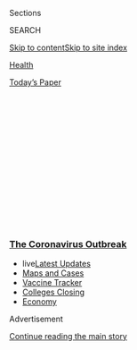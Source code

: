 <div id="app">

<div id="standalone-header">

<div class="interactive-masthead NYTAppHideMasthead css-qz70u6 e1suatyy0">

<div class="section css-ui9rw0 e1suatyy2">

<div class="css-eph4ug er09x8g0">

<div class="css-6n7j50">

</div>

<span class="css-1dv1kvn">Sections</span>

<div class="css-10488qs">

<span class="css-1dv1kvn">SEARCH</span>

</div>

[Skip to content](#site-content)[Skip to site
index](#site-index)

</div>

<div id="masthead-section-label" class="css-1wr3we4 eaxe0e00">

[Health](https://www.nytimes3xbfgragh.onion/section/health)

</div>

<div class="css-10698na e1huz5gh0">

</div>

</div>

<div id="masthead-bar-one" class="section hasLinks css-15hmgas e1csuq9d3">

<div class="css-uqyvli e1csuq9d0">

</div>

<div class="css-1uqjmks e1csuq9d1">

</div>

<div class="css-9e9ivx">

[](https://myaccount.nytimes3xbfgragh.onion/auth/login?response_type=cookie&client_id=vi)

</div>

<div class="css-1bvtpon e1csuq9d2">

[Today’s
Paper](https://www.nytimes3xbfgragh.onion/section/todayspaper)

</div>

</div>

</div>

<div class="css-1aor85t" style="opacity:0.000000001;z-index:-1;visibility:hidden">

<div class="css-1hqnpie">

<div class="css-epjblv">

<span class="css-17xtcya">[Health](/section/health)</span><span class="css-x15j1o">|</span><span class="css-fwqvlz">In
the Fight to Treat Coronavirus, Your Lungs Are a
Battlefield</span>

</div>

<div class="css-k008qs">

<div class="css-1iwv8en">

<span class="css-18z7m18"></span>

<div>

</div>

</div>

<span class="css-1n6z4y">https://nyti.ms/2YFi5cK</span>

<div class="css-1705lsu">

<div class="css-4xjgmj">

<div class="css-4skfbu" data-role="toolbar" data-aria-label="Social Media Share buttons, Save button, and Comments Panel with current comment count" data-testid="share-tools">

  - 
  - 
  - 
  - 
    
    <div class="css-6n7j50">
    
    </div>

  - 
  - 

</div>

</div>

</div>

</div>

</div>

</div>

<div class="css-mij9hh">

<div class="css-l9svim">

### [<span class="css-pa1jbp"><span class="css-1rxm0ex">The Coronavirus</span><span class="css-1rxm0ex"> Outbreak</span></span>](https://www.nytimes3xbfgragh.onion/news-event/coronavirus?name=styln-coronavirus-national&region=TOP_BANNER&variant=undefined&block=storyline_menu_recirc&action=click&pgtype=Interactive&impression_id=a2773010-e38f-11ea-a918-111100de9fdb)

  - <span class="css-ousu42"><span class="css-12clwdu">live</span>[Latest
    Updates](https://www.nytimes3xbfgragh.onion/2020/08/20/world/coronavirus-covid.html?name=styln-coronavirus-national&region=TOP_BANNER&variant=undefined&block=storyline_menu_recirc&action=click&pgtype=Interactive&impression_id=a2773011-e38f-11ea-a918-111100de9fdb)</span>
  - <span class="css-ousu42">[Maps and
    Cases](https://www.nytimes3xbfgragh.onion/interactive/2020/us/coronavirus-us-cases.html?name=styln-coronavirus-national&region=TOP_BANNER&variant=undefined&block=storyline_menu_recirc&action=click&pgtype=Interactive&impression_id=a2773012-e38f-11ea-a918-111100de9fdb)</span>
  - <span class="css-ousu42">[Vaccine
    Tracker](https://www.nytimes3xbfgragh.onion/interactive/2020/science/coronavirus-vaccine-tracker.html?name=styln-coronavirus-national&region=TOP_BANNER&variant=undefined&block=storyline_menu_recirc&action=click&pgtype=Interactive&impression_id=a2773013-e38f-11ea-a918-111100de9fdb)</span>
  - <span class="css-ousu42">[Colleges
    Closing](https://www.nytimes3xbfgragh.onion/2020/08/19/us/colleges-closing-covid.html?name=styln-coronavirus-national&region=TOP_BANNER&variant=undefined&block=storyline_menu_recirc&action=click&pgtype=Interactive&impression_id=a2773014-e38f-11ea-a918-111100de9fdb)</span>
  - <span class="css-ousu42">[Economy](https://www.nytimes3xbfgragh.onion/live/2020/08/20/business/stock-market-today-coronavirus?name=styln-coronavirus-national&region=TOP_BANNER&variant=undefined&block=storyline_menu_recirc&action=click&pgtype=Interactive&impression_id=a2775720-e38f-11ea-a918-111100de9fdb)</span>

</div>

</div>

<div id="top-wrapper" class="css-1sy8kpn">

<div id="top-slug" class="css-l9onyx">

Advertisement

</div>

[Continue reading the main
story](#after-top)

<div class="ad top-wrapper" style="text-align:center;height:100%;display:block;min-height:250px">

<div id="top" class="place-ad" data-position="top" data-size-key="top">

</div>

</div>

<div id="after-top">

</div>

</div>

<div class="css-11kjks6" data-role="region" data-aria-label="comments panel" tabindex="-1">

<div class="css-1h21wu5">

<div class="css-akb3vb">

<div>

<div class="css-1yip8nf">

## [Comments](#commentsContainer)

[In the Fight to Treat Coronavirus, Your Lungs Are a Battlefield]()[Skip
to Comments]()

<div class="css-c32q7m">

The comments section is closed. To submit a letter to the editor for
publication, write to <letters@NYTimes.com>.

</div>

</div>

<div class="css-1bxnhxc">

</div>

<div class="css-1yip8nf">

</div>

</div>

</div>

</div>

</div>

</div>

<div id="site-content" data-role="main">

# In the Fight to Treat Coronavirus, Your Lungs Are a Battlefield

<div class="css-1vegfwe interactive-byline-container">

By [<span class="css-1baulvz" itemprop="name">Mika
Gröndahl</span>](https://www.nytimes3xbfgragh.onion/by/mika-grondahl),
[<span class="css-1baulvz" itemprop="name">Andrew
Jacobs</span>](https://www.nytimes3xbfgragh.onion/by/andrew-jacobs) and
[<span class="css-1baulvz last-byline" itemprop="name">Larry
Buchanan</span>](https://www.nytimes3xbfgragh.onion/by/larry-buchanan)May
8,
2020

</div>

<div id="interactive-standalone-sharetools" class="css-wkcogx">

<div>

<div class="interactive-sharetools css-9z2bwm" data-role="toolbar" data-aria-label="Social Media Share buttons, Save button, and Comments Panel with current comment count" data-testid="share-tools">

  - 
  - 
  - 
  - 
    
    <div class="css-6n7j50">
    
    </div>

  - *<span class="css-1dtr3u3">128</span>*

</div>

</div>

</div>

<div id="coronavirus-covid-lungs-ventilators" class="section interactive-standard interactive-content interactive-size-scoop css-uc81c" data-id="100000007121884">

<div class="css-17ih8de interactive-body">

<div class="g-top-asset g-top" style="">

<div class="g-asset g-image g-with-labels" style="max-width: 300px">

#### <span class="g-top-label-left">Healthy air sac</span> <span class="g-top-label-right">Infected air sac</span>

<div class="g-asset_inner">

![](https://static01.graylady3jvrrxbe.onion/packages/flash/multimedia/ICONS/transparent.png)

![](https://static01.graylady3jvrrxbe.onion/newsgraphics/2020/04/04/ventilator-project/72bbf278be4c36a9136ef841859cdf8cfe7c29bb/top.gif)

</div>

</div>

</div>

<div class="g-header-container">

</div>

<div class="g-story g-freebird g-max-limit" data-prd-dropzone-below-masthead="100000006938224" data-preview-slug="ventilator-project">

Ventilators have become the single most important piece of medical
equipment for critically ill coronavirus patients whose damaged lungs
prevent them from getting enough oxygen to vital organs. The machines
work by forcing air deep into the lungs, dislodging the fluid and
accumulated pus that interfere with the exchange of oxygen, a process
orchestrated by tiny air sacs known as
alveoli.

## <span class="g-balancer" data-id="1">It’s still not clear how lungs are affected by Covid-19.</span>

Lungs are complex organs that deliver oxygen to the bloodstream and keep
organs
functioning.

<div class="g-asset g-graphic" style="max-width: 900px">

<div id="g-lungs-inbody-box" class="ai2html">

<div id="g-lungs-inbody-Artboard_1" class="g-artboard" style="width:900px; height:360px;" data-aspect-ratio="2.5" data-min-width="900">

<div style="">

</div>

![](data:image/gif;base64,R0lGODlhCgAKAIAAAB8fHwAAACH5BAEAAAAALAAAAAAKAAoAAAIIhI+py+0PYysAOw==)

<div id="g-ai0-1" class="g-text g-aiAbs g-aiPointText" style="top:58.541%;margin-top:-9.7px;left:34.5445%;margin-left:-31px;width:62px;">

Lungs

</div>

</div>

<div id="g-lungs-inbody-Artboard_1_copy" class="g-artboard" style="width:600px; height:360px;" data-aspect-ratio="1.667" data-min-width="600" data-max-width="899">

<div style="">

</div>

![](data:image/gif;base64,R0lGODlhCgAKAIAAAB8fHwAAACH5BAEAAAAALAAAAAAKAAoAAAIIhI+py+0PYysAOw==)

<div id="g-ai1-1" class="g-text g-aiAbs g-aiPointText" style="top:58.541%;margin-top:-9.7px;left:27.4106%;margin-left:-31px;width:62px;">

Lungs

</div>

</div>

<div id="g-lungs-inbody-Artboard_1_copy_2" class="g-artboard" style="max-width: 300px;max-height: 360px" data-aspect-ratio="0.833" data-min-width="0" data-max-width="599">

<div style="padding: 0 0 120% 0;">

</div>

![](data:image/gif;base64,R0lGODlhCgAKAIAAAB8fHwAAACH5BAEAAAAALAAAAAAKAAoAAAIIhI+py+0PYysAOw==)

<div id="g-ai2-1" class="g-text g-aiAbs g-aiPointText" style="top:40.7632%;margin-top:-9.7px;left:20.5479%;margin-left:-31px;width:62px;">

Lungs

</div>

</div>

</div>

</div>

Human lungs are spongy vessels made up of millions of microscopic,
balloon-shaped air sacs called alveoli, the workhorse of the respiratory
system where the exchange of gases takes
place.

<div class="g-asset g-graphic" style="max-width: 900px">

<div id="g-lungs-long-box" class="ai2html">

<div id="g-lungs-long-Artboard_1" class="g-artboard" style="width:900px; height:1087.58758667859px;" data-aspect-ratio="0.828" data-min-width="900">

<div style="">

</div>

![](data:image/gif;base64,R0lGODlhCgAKAIAAAB8fHwAAACH5BAEAAAAALAAAAAAKAAoAAAIIhI+py+0PYysAOw==)

<div id="g-ai0-1" class="g-text g-aiAbs g-aiPointText" style="top:8.5313%;margin-top:-9.8px;left:57.005%;margin-left:-36px;width:72px;">

Trachea

</div>

<div id="g-ai0-2" class="g-text g-aiAbs g-aiPointText" style="top:41.3562%;margin-top:-9.8px;left:49.0435%;margin-left:-52px;width:104px;">

Main
bronchi

</div>

<div id="g-ai0-3" class="g-text g-aiAbs g-aiPointText" style="top:68.1127%;margin-top:-9.8px;left:40.3511%;margin-left:-31.5px;width:63px;">

Alveoli

</div>

<div id="g-ai0-4" class="g-white-bg-text g-aiAbs" style="top:73.3734%;left:52.2374%;width:31.1111%;">

A single alveolus, no bigger than the width of a human hair, is ringed
by a mesh of tiny capillaries that transport oxygen to the
bloodstream.

</div>

<div id="g-ai0-5" class="g-text g-aiAbs g-aiPointText" style="top:94.6853%;margin-top:-9.8px;left:32.5831%;margin-left:-51.5px;width:103px;">

One
alveolus

</div>

</div>

<div id="g-lungs-long-Artboard_1_copy" class="g-artboard" style="width:600px; height:886.874423254083px;" data-aspect-ratio="0.677" data-min-width="600" data-max-width="899">

<div style="">

</div>

![](data:image/gif;base64,R0lGODlhCgAKAIAAAB8fHwAAACH5BAEAAAAALAAAAAAKAAoAAAIIhI+py+0PYysAOw==)

<div id="g-ai1-1" class="g-text g-aiAbs g-aiPointText" style="top:9.6728%;margin-top:-9.8px;left:57.3563%;margin-left:-36px;width:72px;">

Trachea

</div>

<div id="g-ai1-2" class="g-text g-aiAbs g-aiPointText" style="top:37.918%;margin-top:-19.3px;left:48.7757%;margin-left:-34.5px;width:69px;">

Main

bronchi

</div>

<div id="g-ai1-3" class="g-text g-aiAbs g-aiPointText" style="top:60.8638%;margin-top:-9.8px;left:35.9237%;margin-left:-31.5px;width:63px;">

Alveoli

</div>

<div id="g-ai1-4" class="g-white-bg-text g-aiAbs" style="top:67.5406%;left:52.995%;width:46.6667%;">

A single alveolus, no bigger than the width of a human hair, is ringed
by a mesh of tiny capillaries that transport oxygen to the
bloodstream.

</div>

<div id="g-ai1-5" class="g-text g-aiAbs g-aiPointText" style="top:93.4501%;margin-top:-9.8px;left:23.8747%;margin-left:-51.5px;width:103px;">

One
alveolus

</div>

</div>

<div id="g-lungs-long-Artboard_1_copy_2" class="g-artboard" style="max-width: 300px;max-height: 893px" data-aspect-ratio="0.336" data-min-width="0" data-max-width="599">

<div style="padding: 0 0 297.5243% 0;">

</div>

![](data:image/gif;base64,R0lGODlhCgAKAIAAAB8fHwAAACH5BAEAAAAALAAAAAAKAAoAAAIIhI+py+0PYysAOw==)

<div id="g-ai2-1" class="g-text g-aiAbs g-aiPointText" style="top:7.0342%;margin-top:-9.8px;left:64.6702%;margin-left:-36px;width:72px;">

Trachea

</div>

<div id="g-ai2-2" class="g-text g-aiAbs g-aiPointText" style="top:23.7835%;margin-top:-19.3px;left:51.4512%;margin-left:-34.5px;width:69px;">

Main

bronchi

</div>

<div id="g-ai2-3" class="g-text g-aiAbs g-aiPointText" style="top:36.0514%;margin-top:-9.8px;left:51.766%;margin-left:-31.5px;width:63px;">

Alveoli

</div>

<div id="g-ai2-4" class="g-text g-aiAbs g-aiPointText" style="top:69.326%;margin-top:-9.8px;left:49.8509%;margin-left:-51.5px;width:103px;">

One
alveolus

</div>

<div id="g-ai2-5" class="g-white-bg-text g-aiAbs" style="top:74.6157%;left:0%;width:100%;">

A single alveolus, no bigger than the width of a human hair, is ringed
by a mesh of tiny capillaries that transport oxygen to the
bloodstream.

</div>

</div>

</div>

</div>

<div class="g-asset g-graphic g-alv-container g-bars-upper-lower" style="max-width: 800px">

<div class="video-alveoli-as embed-video-graphic media large">

<div class="video-labels">

<div id="g-alveoli-video-labels-box" class="ai2html">

<div id="g-alveoli-video-labels-normal" class="g-artboard" style="min-width: 601px;" data-aspect-ratio="1.304" data-min-width="601">

<div style="padding: 0 0 76.6667% 0;">

</div>

![](data:image/gif;base64,R0lGODlhCgAKAIAAAB8fHwAAACH5BAEAAAAALAAAAAAKAAoAAAIIhI+py+0PYysAOw==)

<div id="g-ai0-1" class="g-text g-aiAbs g-aiPointText" style="top:1.8475%;margin-top:-9.7px;left:32.6926%;margin-left:-36.5px;width:73px;">

Healthy

</div>

<div id="g-ai0-2" class="g-code g-aiAbs" style="top:7.5362%;left:52.2188%;width:38.8889%;">

In healthy lungs, an alveolus allows oxygen to reach the bloodstream and
expels carbon dioxide that is then
exhaled.

</div>

<div id="g-ai0-3" class="g-text g-aiAbs g-aiPointText" style="top:8.9544%;margin-top:-9.8px;left:31.8912%;margin-left:-19px;width:38px;">

Air

</div>

<div id="g-ai0-4" class="g-text g-aiAbs g-aiPointText" style="top:12.9399%;margin-top:-19.3px;left:13.1178%;width:61px;">

Blood

vessel

</div>

<div id="g-ai0-5" class="g-text g-aiAbs g-aiPointText" style="top:25.9109%;margin-top:-9.8px;left:29.6935%;width:64px;">

Air
sac

</div>

<div id="g-ai0-6" class="g-text g-aiAbs g-aiPointText" style="top:31.0475%;margin-top:-15.2px;left:14.9905%;width:85px;">

Oxygen

enters
blood

</div>

<div id="g-ai0-7" class="g-text g-aiAbs g-aiPointText" style="top:31.0475%;margin-top:-15.2px;left:39.3691%;width:97px;">

Carbon dioxide

leaves
blood

</div>

<div id="g-ai0-8" class="g-text g-aiAbs g-aiPointText" style="top:39.7515%;margin-top:-19.3px;left:31.9226%;margin-left:-81px;width:162px;">

Very thin,

permeable
membrane

</div>

<div id="g-ai0-9" class="g-text g-aiAbs g-aiPointText" style="top:50.5431%;margin-top:-9.7px;left:32.6651%;margin-left:-38px;width:76px;">

Infected

</div>

<div id="g-ai0-10" class="g-text g-aiAbs g-aiPointText" style="top:54.3167%;margin-top:-9.8px;left:30.5331%;margin-left:-19px;width:38px;">

Air

</div>

<div id="g-ai0-11" class="g-code g-aiAbs" style="top:53.6232%;left:52.2188%;width:38.8889%;">

Although experts are still trying to understand how Covid-19 attacks the
lungs, the air sacs in many patients become inflamed and fill with
fluid, hampering the body’s ability to take in oxygen and remove carbon
dioxide.

</div>

<div id="g-ai0-12" class="g-text g-aiAbs g-aiPointText" style="top:58.0765%;margin-top:-7.7px;left:39.3691%;width:89px;">

Inflammation

</div>

<div id="g-ai0-13" class="g-text g-aiAbs" style="top:69.4203%;left:14.9905%;width:9.1111%;">

Blood clots

may limit

the
flow

</div>

<div id="g-ai0-14" class="g-text g-aiAbs g-aiPointText" style="top:73.4471%;margin-top:-9.8px;left:32.2173%;margin-left:-26.5px;width:53px;">

Fluid

</div>

<div id="g-ai0-15" class="g-text g-aiAbs g-aiPointText" style="top:86.5631%;margin-top:-19.3px;left:32.2759%;margin-left:-78px;width:156px;">

Inflamed,

thickened
membrane

</div>

</div>

<div id="g-alveoli-video-labels-600" class="g-artboard" style="min-width: 501px;max-width: 600px;max-height: 750px" data-aspect-ratio="0.8" data-min-width="501" data-max-width="600">

<div style="padding: 0 0 125% 0;">

</div>

![](data:image/gif;base64,R0lGODlhCgAKAIAAAB8fHwAAACH5BAEAAAAALAAAAAAKAAoAAAIIhI+py+0PYysAOw==)

<div id="g-ai1-1" class="g-text g-aiAbs g-aiPointText" style="top:1.1663%;margin-top:-9.7px;left:25.278%;margin-left:-36.5px;width:73px;">

Healthy

</div>

<div id="g-ai1-2" class="g-text g-aiAbs g-aiPointText" style="top:6.1047%;margin-top:-9.8px;left:24.6672%;margin-left:-19px;width:38px;">

Air

</div>

<div id="g-ai1-3" class="g-code g-aiAbs" style="top:4.9333%;left:53.4831%;width:46.5%;">

In healthy lungs, an alveolus allows oxygen to reach the bloodstream and
expels carbon dioxide that is then
exhaled.

</div>

<div id="g-ai1-4" class="g-text g-aiAbs g-aiPointText" style="top:8.838%;margin-top:-19.3px;left:3.3961%;width:61px;">

Blood

vessel

</div>

<div id="g-ai1-5" class="g-text g-aiAbs g-aiPointText" style="top:21.7047%;margin-top:-9.8px;left:21.3707%;width:64px;">

Air
sac

</div>

<div id="g-ai1-6" class="g-text g-aiAbs g-aiPointText" style="top:22.6971%;margin-top:-15.2px;left:3.3961%;width:85px;">

Oxygen

enters
blood

</div>

<div id="g-ai1-7" class="g-text g-aiAbs g-aiPointText" style="top:22.6971%;margin-top:-15.2px;left:34.1338%;width:98px;">

Carbon dioxide

leaves
blood

</div>

<div id="g-ai1-8" class="g-text g-aiAbs g-aiPointText" style="top:29.3714%;margin-top:-19.3px;left:25.7%;margin-left:-81px;width:162px;">

Very thin,

permeable
membrane

</div>

<div id="g-ai1-9" class="g-text g-aiAbs g-aiPointText" style="top:37.033%;margin-top:-9.7px;left:25.7296%;margin-left:-38px;width:76px;">

Infected

</div>

<div id="g-ai1-10" class="g-text g-aiAbs g-aiPointText" style="top:40.1047%;margin-top:-9.8px;left:22.4823%;margin-left:-19px;width:38px;">

Air

</div>

<div id="g-ai1-11" class="g-code g-aiAbs" style="top:39.4667%;left:53.4831%;width:46.5%;">

Although experts are still trying to understand how Covid-19 attacks the
lungs, the air sacs in many patients become inflamed and fill with
fluid, hampering the body’s ability to take in oxygen and remove carbon
dioxide.

</div>

<div id="g-ai1-12" class="g-text g-aiAbs g-aiPointText" style="top:41.9637%;margin-top:-9.7px;left:30.5621%;width:89px;">

Inflammation

</div>

<div id="g-ai1-13" class="g-text g-aiAbs" style="top:51.2%;left:3.6033%;width:13.6667%;">

Blood clots

may limit

the
flow

</div>

<div id="g-ai1-14" class="g-text g-aiAbs g-aiPointText" style="top:53.9714%;margin-top:-9.8px;left:25.1564%;margin-left:-26.5px;width:53px;">

Fluid

</div>

<div id="g-ai1-15" class="g-text g-aiAbs g-aiPointText" style="top:63.5047%;margin-top:-19.3px;left:25.2444%;margin-left:-78px;width:156px;">

Inflamed,

thickened
membrane

</div>

</div>

<div id="g-alveoli-video-labels-300" class="g-artboard" style="max-width: 500px;max-height: 1597px" data-aspect-ratio="0.313" data-min-width="0" data-max-width="500">

<div style="padding: 0 0 319.3691% 0;">

</div>

![](data:image/gif;base64,R0lGODlhCgAKAIAAAB8fHwAAACH5BAEAAAAALAAAAAAKAAoAAAIIhI+py+0PYysAOw==)

<div id="g-ai2-1" class="g-text g-aiAbs g-aiPointText" style="top:2.0611%;margin-top:-9.7px;left:51.295%;margin-left:-36.5px;width:73px;">

Healthy

</div>

<div id="g-ai2-2" class="g-text g-aiAbs g-aiPointText" style="top:7.8055%;margin-top:-9.8px;left:49.0877%;margin-left:-19.5px;width:39px;">

Air

</div>

<div id="g-ai2-3" class="g-text g-aiAbs g-aiPointText" style="top:10.0495%;margin-top:-19.3px;left:8.7397%;margin-left:-30.5px;width:61px;">

Blood

vessel

</div>

<div id="g-ai2-4" class="g-text g-aiAbs g-aiPointText" style="top:19.3909%;margin-top:-9.8px;left:42.131%;width:64px;">

Air
sac

</div>

<div id="g-ai2-5" class="g-text g-aiAbs g-aiPointText" style="top:23.0901%;margin-top:-15.2px;left:6.1228%;width:85px;">

Oxygen

enters
blood

</div>

<div id="g-ai2-6" class="g-text g-aiAbs g-aiPointText" style="top:23.0901%;margin-top:-15.2px;left:72.3878%;width:98px;">

Carbon dioxide

leaves
blood

</div>

<div id="g-ai2-7" class="g-text g-aiAbs g-aiPointText" style="top:29.254%;margin-top:-19.3px;left:48.9516%;margin-left:-81px;width:162px;">

Very thin,

permeable
membrane

</div>

<div id="g-ai2-8" class="g-code g-aiAbs" style="top:32.8773%;left:0.3092%;width:99%;">

In healthy lungs, an alveolus allows oxygen to reach the bloodstream and
expels carbon dioxide that is then
exhaled.

</div>

<div id="g-ai2-9" class="g-text g-aiAbs g-aiPointText" style="top:45.6888%;margin-top:-9.7px;left:52.0314%;margin-left:-38px;width:76px;">

Infected

</div>

<div id="g-ai2-10" class="g-text g-aiAbs g-aiPointText" style="top:49.2414%;margin-top:-9.8px;left:43.8308%;margin-left:-19.5px;width:39px;">

Air

</div>

<div id="g-ai2-11" class="g-text g-aiAbs" style="top:50.3075%;left:4.2309%;width:27.3333%;">

Blood clots may limit the
flow

</div>

<div id="g-ai2-12" class="g-text g-aiAbs g-aiPointText" style="top:51.3229%;margin-top:-9.7px;left:61.9923%;width:89px;">

Inflammation

</div>

<div id="g-ai2-13" class="g-text g-aiAbs g-aiPointText" style="top:63.1229%;margin-top:-9.8px;left:49.7023%;margin-left:-26.5px;width:53px;">

Fluid

</div>

<div id="g-ai2-14" class="g-text g-aiAbs g-aiPointText" style="top:71.6293%;margin-top:-19.3px;left:50.864%;margin-left:-78px;width:156px;">

Inflamed,

thickened
membrane

</div>

<div id="g-ai2-15" class="g-code g-aiAbs" style="top:74.9394%;left:0.3092%;width:99.6667%;">

Although experts are still trying to understand how Covid-19 attacks the
lungs, the air sacs in many patients become inflamed and fill with
fluid, hampering the body’s ability to take in oxygen and remove carbon
dioxide.

</div>

</div>

</div>

</div>

</div>

</div>

## <span class="g-balancer" data-id="2">A ventilator can help patients get the oxygen they need to stay <span class="g-nowrap">alive …</span></span>

Ventilators are not a cure for Covid-19 patients, but mechanical
breathing assistance can keep patients alive while they battle the
infection.

<div class="g-asset g-graphic" style="max-width: 1050px">

<div id="g-ventilator-box" class="ai2html">

<div id="g-ventilator-1" class="g-artboard" style="width:1050px; height:360.000000000004px;" data-aspect-ratio="2.917" data-min-width="1050">

<div style="">

</div>

![](data:image/gif;base64,R0lGODlhCgAKAIAAAB8fHwAAACH5BAEAAAAALAAAAAAKAAoAAAIIhI+py+0PYysAOw==)

<div id="g-ai0-1" class="g-text g-aiAbs g-aiPointText" style="top:46.5965%;margin-top:-6.7px;left:29.1455%;width:87px;">

Ventilator

</div>

</div>

<div id="g-ventilator-1_copy" class="g-artboard" style="width:600px; height:345px;" data-aspect-ratio="1.739" data-min-width="600" data-max-width="1049">

<div style="">

</div>

![](data:image/gif;base64,R0lGODlhCgAKAIAAAB8fHwAAACH5BAEAAAAALAAAAAAKAAoAAAIIhI+py+0PYysAOw==)

<div id="g-ai1-1" class="g-text g-aiAbs g-aiPointText" style="top:50.0718%;margin-top:-6.7px;left:12.322%;width:87px;">

Ventilator

</div>

</div>

<div id="g-ventilator-1_copy_2" class="g-artboard" style="max-width: 300px;max-height: 330px" data-aspect-ratio="0.909" data-min-width="0" data-max-width="599">

<div style="padding: 0 0 110% 0;">

</div>

![](data:image/gif;base64,R0lGODlhCgAKAIAAAB8fHwAAACH5BAEAAAAALAAAAAAKAAoAAAIIhI+py+0PYysAOw==)

</div>

</div>

</div>

Critical care ventilators are more than just air pumps. They are finely
tuned machines with software that must be constantly adjusted by skilled
medical workers to ensure that patients receive the right combination of
oxygen level, pressure, breath volume and breathing
rate.

<div class="g-asset g-graphic" style="max-width: 1050px">

<div id="g-ventilator-exploded-box" class="ai2html">

<div id="g-ventilator-exploded-1" class="g-artboard" style="width:1050px; height:630px;" data-aspect-ratio="1.667" data-min-width="1050">

<div style="">

</div>

![](data:image/gif;base64,R0lGODlhCgAKAIAAAB8fHwAAACH5BAEAAAAALAAAAAAKAAoAAAIIhI+py+0PYysAOw==)

<div id="g-ai0-1" class="g-2_right_half g-aiAbs g-aiPointText" style="top:25.9976%;margin-top:-9.8px;left:22.0489%;width:153px;">

Oxygen
concentrator

</div>

<div id="g-ai0-2" class="g-2_right_half g-aiAbs g-aiPointText" style="top:26.95%;margin-top:-9.8px;left:67.9906%;width:99px;">

Rotary
valve

</div>

<div id="g-ai0-3" class="g-2_right_half g-aiAbs g-aiPointText" style="top:31.077%;margin-top:-9.8px;left:60.613%;width:98px;">

Compressor

</div>

<div id="g-ai0-4" class="g-2_right_half g-aiAbs g-aiPointText" style="top:31.3945%;margin-top:-9.8px;left:3.9146%;width:111px;">

User
interface

</div>

<div id="g-ai0-5" class="g-2_right_half g-aiAbs g-aiPointText" style="top:45.5215%;margin-top:-9.8px;left:37.0367%;width:66px;">

Blower

</div>

<div id="g-ai0-6" class="g-2_right_half g-aiAbs g-aiPointText" style="top:72.9818%;margin-top:-9.8px;left:56.118%;width:92px;">

Electronics

</div>

<div id="g-ai0-7" class="g-2_right_half g-aiAbs g-aiPointText" style="top:85.5215%;margin-top:-9.8px;left:34.4544%;width:121px;">

Oxygen
sensors

</div>

</div>

<div id="g-ventilator-exploded-1_copy" class="g-artboard" style="width:600px; height:390px;" data-aspect-ratio="1.538" data-min-width="600" data-max-width="1049">

<div style="">

</div>

![](data:image/gif;base64,R0lGODlhCgAKAIAAAB8fHwAAACH5BAEAAAAALAAAAAAKAAoAAAIIhI+py+0PYysAOw==)

<div id="g-ai1-1" class="g-2_right_half g-aiAbs g-aiPointText" style="top:23.7911%;margin-top:-9.8px;left:17.4924%;width:153px;">

Oxygen
concentrator

</div>

<div id="g-ai1-2" class="g-2_right_half g-aiAbs g-aiPointText" style="top:30.9706%;margin-top:-9.8px;left:58.282%;width:98px;">

Compressor

</div>

<div id="g-ai1-3" class="g-2_right_half g-aiAbs g-aiPointText" style="top:31.9962%;margin-top:-9.8px;left:2.0833%;width:111px;">

User
interface

</div>

<div id="g-ai1-4" class="g-2_right_half g-aiAbs g-aiPointText" style="top:45.3295%;margin-top:-9.8px;left:33.2276%;width:66px;">

Blower

</div>

<div id="g-ai1-5" class="g-2_right_half g-aiAbs g-aiPointText" style="top:62.7654%;margin-top:-9.8px;left:79.5703%;width:99px;">

Rotary
valve

</div>

<div id="g-ai1-6" class="g-2_right_half g-aiAbs g-aiPointText" style="top:78.4065%;margin-top:-9.8px;left:59.0394%;width:92px;">

Electronics

</div>

<div id="g-ai1-7" class="g-2_right_half g-aiAbs g-aiPointText" style="top:83.7911%;margin-top:-9.8px;left:34.2031%;width:121px;">

Oxygen
sensors

</div>

</div>

<div id="g-ventilator-exploded-1_copy_2" class="g-artboard" style="max-width: 300px;max-height: 222px" data-aspect-ratio="1.351" data-min-width="0" data-max-width="599">

<div style="padding: 0 0 74% 0;">

</div>

![](data:image/gif;base64,R0lGODlhCgAKAIAAAB8fHwAAACH5BAEAAAAALAAAAAAKAAoAAAIIhI+py+0PYysAOw==)

<div id="g-ai2-1" class="g-3_right_half g-aiAbs g-aiPointText" style="top:8.2278%;margin-top:-15.3px;left:6.1511%;width:97px;">

Oxygen

concentrator

</div>

<div id="g-ai2-2" class="g-3_right_half g-aiAbs g-aiPointText" style="top:11.6061%;margin-top:-7.8px;left:39.266%;width:63px;">

Blower

</div>

<div id="g-ai2-3" class="g-3_right_half g-aiAbs g-aiPointText" style="top:11.6061%;margin-top:-9.8px;left:69.3307%;width:93px;">

Compressor

</div>

<div id="g-ai2-4" class="g-3_right_half g-aiAbs g-aiPointText" style="top:28.9485%;margin-top:-15.3px;left:2.353%;width:74px;">

User

interface

</div>

<div id="g-ai2-5" class="g-3_right_half g-aiAbs g-aiPointText" style="top:83.2278%;margin-top:-9.8px;left:62.4319%;width:87px;">

Electronics

</div>

<div id="g-ai2-6" class="g-3_right_half g-aiAbs g-aiPointText" style="top:90.6602%;margin-top:-15.3px;left:38.8906%;width:68px;">

Oxygen

sensors

</div>

</div>

</div>

</div>

## <span class="g-balancer" data-id="3">… but ventilating a patient is far from a guaranteed fix.</span>

Non-coronavirus patients on ventilators have about a 50 percent survival
rate. The mortality rate for coronavirus patients on ventilators is not
yet clear — in part because, with no proven method of treatment for the
virus, coronavirus patients are often being kept on these machines for
weeks in order to keep them breathing long enough to give their lungs a
chance to
heal.

<div class="g-asset g-graphic" style="max-width: 720px">

<div id="g-intubation-box" class="ai2html">

<div id="g-intubation-Artboard_1" class="g-artboard" style="width:600px; height:407.016272748385px;" data-aspect-ratio="1.474" data-min-width="600">

<div style="">

</div>

![](data:image/gif;base64,R0lGODlhCgAKAIAAAB8fHwAAACH5BAEAAAAALAAAAAAKAAoAAAIIhI+py+0PYysAOw==)

<div id="g-ai0-1" class="g-text g-aiAbs" style="top:2.7026%;left:76.3382%;width:23.6667%;">

Exhaled air is filtered for viral
particles

</div>

<div id="g-ai0-2" class="g-text g-aiAbs g-aiPointText" style="top:7.4408%;margin-top:-19.3px;left:13.0413%;width:188px;">

Air supplied to the patient

contains 21-100%
oxygen

</div>

<div id="g-ai0-3" class="g-text g-aiAbs g-aiPointText" style="top:61.8612%;margin-top:-9.8px;left:70.5764%;width:60px;">

Lungs

</div>

<div id="g-ai0-4" class="g-text g-aiAbs g-aiPointText" style="top:64.8095%;margin-top:-9.8px;left:21.1505%;width:138px;">

Endotracheal
tube

</div>

</div>

<div id="g-intubation-Artboard_1_copy" class="g-artboard" style="max-width: 300px;max-height: 310px" data-aspect-ratio="0.968" data-min-width="0" data-max-width="599">

<div style="padding: 0 0 103.3055% 0;">

</div>

![](data:image/gif;base64,R0lGODlhCgAKAIAAAB8fHwAAACH5BAEAAAAALAAAAAAKAAoAAAIIhI+py+0PYysAOw==)

<div id="g-ai1-1" class="g-text g-aiAbs g-aiPointText" style="top:7.8297%;margin-top:-16.3px;left:16.615%;width:177px;">

Air supplied to the patient

contains 21-100%
oxygen

</div>

<div id="g-ai1-2" class="g-text g-aiAbs" style="top:30.6534%;right:0.3263%;width:36%;">

Exhaled air

is filtered

for viral
particles

</div>

<div id="g-ai1-3" class="g-text g-aiAbs g-aiPointText" style="top:66.0713%;margin-top:-9.8px;left:15.684%;width:130px;">

Endotracheal
tube

</div>

<div id="g-ai1-4" class="g-text g-aiAbs g-aiPointText" style="top:76.074%;margin-top:-9.8px;left:83.0652%;width:58px;">

Lungs

</div>

</div>

</div>

</div>

Intubation is fraught. Patients must be heavily sedated to allow doctors
to insert a breathing tube into the lungs — and to prevent them from
waking up and pulling out the tubes. Because too much air pressure can
damage the lungs, intubated patients must be constantly
monitored.

<div class="g-asset g-graphic g-bars-left-right" style="max-width: 800px">

<div class="video-alveoli-as embed-video-graphic media large">

<div class="video-labels">

<div id="g-breath-video-labels-box" class="ai2html">

<div id="g-breath-video-labels-normal" class="g-artboard" style="min-width: 601px;" data-aspect-ratio="3.347" data-min-width="601">

<div style="padding: 0 0 29.8805% 0;">

</div>

![](data:image/gif;base64,R0lGODlhCgAKAIAAAB8fHwAAACH5BAEAAAAALAAAAAAKAAoAAAIIhI+py+0PYysAOw==)

<div id="g-ai0-1" class="g-text g-aiAbs g-aiPointText" style="top:5.1236%;margin-top:-5.2px;left:18.9606%;width:145px;">

Assisted
breathing

</div>

<div id="g-ai0-2" class="g-text g-aiAbs g-aiPointText" style="top:5.1236%;margin-top:-5.2px;left:53.3754%;width:159px;">

Controlled
breathing

</div>

<div id="g-ai0-3" class="g-text g-aiAbs g-aiPointText" style="top:20.8268%;margin-top:-9.8px;right:73.1124%;width:176px;">

Patient initiates a
breath

</div>

<div id="g-ai0-4" class="g-text g-aiAbs g-aiPointText" style="top:20.8268%;margin-top:-9.8px;left:29.537%;width:185px;">

Machine delivers a
breath

</div>

<div id="g-ai0-5" class="g-text g-aiAbs g-aiPointText" style="top:20.8268%;margin-top:-9.8px;left:60.2497%;width:253px;">

Machine delivers a scheduled
breath

</div>

<div id="g-ai0-6" class="g-text g-aiAbs g-aiPointText" style="top:37.1291%;margin-top:-7.8px;left:15.8254%;width:31px;">

\+

</div>

<div id="g-ai0-7" class="g-text g-aiAbs g-aiPointText" style="top:49.6679%;margin-top:-7.7px;left:11.7599%;width:67px;">

Pressure

</div>

<div id="g-ai0-8" class="g-text g-aiAbs g-aiPointText" style="top:61.4068%;margin-top:-7.8px;left:15.8254%;width:32px;">

–

</div>

<div id="g-ai0-9" class="g-text g-aiAbs g-aiPointText" style="top:76.4651%;margin-top:-9.8px;left:31.2372%;width:118px;">

Patient
exhales

</div>

<div id="g-ai0-10" class="g-text g-aiAbs" style="top:73.2083%;left:60.2498%;width:30.75%;">

Positive pressure is maintained to keep airways
open

</div>

</div>

<div id="g-breath-video-labels-600" class="g-artboard" style="min-width: 501px;max-width: 600px;max-height: 278px" data-aspect-ratio="2.158" data-min-width="501" data-max-width="600">

<div style="padding: 0 0 46.3454% 0;">

</div>

![](data:image/gif;base64,R0lGODlhCgAKAIAAAB8fHwAAACH5BAEAAAAALAAAAAAKAAoAAAIIhI+py+0PYysAOw==)

<div id="g-ai1-1" class="g-text g-aiAbs g-aiPointText" style="top:6.2025%;margin-top:-5.2px;left:8.6142%;width:145px;">

Assisted
breathing

</div>

<div id="g-ai1-2" class="g-text g-aiAbs g-aiPointText" style="top:6.2025%;margin-top:-5.2px;left:54.5006%;width:159px;">

Controlled
breathing

</div>

<div id="g-ai1-3" class="g-text g-aiAbs g-aiPointText" style="top:20.2412%;margin-top:-19.3px;right:79.8419%;width:120px;">

Patient initiates

a
breath

</div>

<div id="g-ai1-4" class="g-text g-aiAbs g-aiPointText" style="top:20.2412%;margin-top:-19.3px;left:24.2929%;width:126px;">

Machine

delivers a
breath

</div>

<div id="g-ai1-5" class="g-text g-aiAbs g-aiPointText" style="top:20.2412%;margin-top:-19.3px;left:65.2432%;width:143px;">

Machine delivers

a scheduled
breath

</div>

<div id="g-ai1-6" class="g-text g-aiAbs g-aiPointText" style="top:39.4699%;margin-top:-7.8px;left:6.0107%;width:31px;">

\+

</div>

<div id="g-ai1-7" class="g-text g-aiAbs g-aiPointText" style="top:50.2488%;margin-top:-7.7px;left:0.5902%;width:67px;">

Pressure

</div>

<div id="g-ai1-8" class="g-text g-aiAbs g-aiPointText" style="top:60.3401%;margin-top:-7.8px;left:6.0107%;width:32px;">

–

</div>

<div id="g-ai1-9" class="g-text g-aiAbs" style="top:70.8449%;left:73.1278%;width:24%;">

Positive pressure is maintained to keep airways
open

</div>

<div id="g-ai1-10" class="g-text g-aiAbs g-aiPointText" style="top:73.285%;margin-top:-9.8px;left:26.5598%;width:118px;">

Patient
exhales

</div>

</div>

<div id="g-breath-video-labels-300" class="g-artboard" style="max-width: 500px;max-height: 667px" data-aspect-ratio="0.75" data-min-width="0" data-max-width="500">

<div style="padding: 0 0 133.3333% 0;">

</div>

![](data:image/gif;base64,R0lGODlhCgAKAIAAAB8fHwAAACH5BAEAAAAALAAAAAAKAAoAAAIIhI+py+0PYysAOw==)

<div id="g-ai2-1" class="g-text g-aiAbs g-aiPointText" style="top:2.5576%;margin-top:-5.2px;left:0.4993%;width:137px;">

Assisted
breathing

</div>

<div id="g-ai2-2" class="g-text g-aiAbs g-aiPointText" style="top:12.5713%;margin-top:-19.3px;right:48.9301%;width:123px;">

Patient initiates

a
breath

</div>

<div id="g-ai2-3" class="g-text g-aiAbs g-aiPointText" style="top:12.8213%;margin-top:-19.3px;left:58.3671%;width:126px;">

Machine

delivers a
breath

</div>

<div id="g-ai2-4" class="g-text g-aiAbs g-aiPointText" style="top:25.6887%;margin-top:-7.8px;left:14.5094%;width:31px;">

\+

</div>

<div id="g-ai2-5" class="g-text g-aiAbs g-aiPointText" style="top:32.932%;margin-top:-7.7px;left:3.6686%;width:67px;">

Pressure

</div>

<div id="g-ai2-6" class="g-text g-aiAbs g-aiPointText" style="top:40.1973%;margin-top:-7.8px;left:14.5094%;width:32px;">

–

</div>

<div id="g-ai2-7" class="g-text g-aiAbs g-aiPointText" style="top:44.1963%;margin-top:-9.8px;left:57.2831%;width:118px;">

Patient
exhales

</div>

<div id="g-ai2-8" class="g-text g-aiAbs g-aiPointText" style="top:56.0576%;margin-top:-5.2px;left:1.1061%;width:150px;">

Controlled
breathing

</div>

<div id="g-ai2-9" class="g-text g-aiAbs g-aiPointText" style="top:62.4463%;margin-top:-9.8px;left:15.8896%;width:253px;">

Machine delivers a scheduled
breath

</div>

<div id="g-ai2-10" class="g-text g-aiAbs g-aiPointText" style="top:73.4387%;margin-top:-7.8px;left:14.5094%;width:31px;">

\+

</div>

<div id="g-ai2-11" class="g-text g-aiAbs g-aiPointText" style="top:87.9473%;margin-top:-7.8px;left:14.5094%;width:32px;">

–

</div>

<div id="g-ai2-12" class="g-text g-aiAbs" style="top:87%;left:52.5524%;width:47.3333%;">

Positive pressure is

maintained to keep

airways
open

</div>

</div>

</div>

</div>

</div>

</div>

## <span class="g-balancer" data-id="4">Health care providers are exploring new techniques ...</span>

Fears of a [ventilator shortage in New
York](https://www.nytimes3xbfgragh.onion/2020/05/08/nyregion/ventilators-fema-coronavirus-cuomo.html)
and the poor prognosis for intubated patients have helped spur
[innovations for sustaining
patients](https://www.nytimes3xbfgragh.onion/2020/04/17/health/ventilators-coronavirus.html)
without relying on critical care ventilators.

Health care providers have embraced a maneuver that has long been used
for ventilated patients — periodically turning them on their stomach to
increase lung capacity. Proning, as it’s called, opens up areas of the
lungs that are normally compressed by the weight of the heart when lying
on one’s back. Doctors are currently studying whether using proning for
some patients in respiratory distress can allow them to recover without
being placed on
ventilators.

<div class="g-asset g-graphic" style="max-width: 950px">

<div id="g-flipping-box" class="ai2html">

<div id="g-flipping-950" class="g-artboard" style="width:950px; height:220.779620219888px;" data-aspect-ratio="4.303" data-min-width="950">

<div style="">

</div>

![](data:image/gif;base64,R0lGODlhCgAKAIAAAB8fHwAAACH5BAEAAAAALAAAAAAKAAoAAAIIhI+py+0PYysAOw==)

<div id="g-ai0-1" class="g-text g-aiAbs g-aiPointText" style="top:17.0974%;margin-top:-9.7px;left:28.1024%;width:74px;">

Face-up

</div>

<div id="g-ai0-2" class="g-text g-aiAbs g-aiPointText" style="top:17.0974%;margin-top:-9.7px;left:63.7384%;width:61px;">

Prone

</div>

<div id="g-ai0-3" class="g-text g-aiAbs g-aiPointText" style="top:36.5907%;margin-top:-9.8px;left:-0.0328%;width:57px;">

Heart

</div>

<div id="g-ai0-4" class="g-text g-aiAbs g-aiPointText" style="top:41.5731%;margin-top:-9.8px;left:90.1308%;width:60px;">

Lungs

</div>

<div id="g-ai0-5" class="g-text g-aiAbs g-aiPointText" style="top:42.479%;margin-top:-9.8px;left:35.5409%;width:57px;">

Heart

</div>

<div id="g-ai0-6" class="g-text g-aiAbs g-aiPointText" style="top:56.5201%;margin-top:-9.8px;left:39.8359%;width:60px;">

Lungs

</div>

<div id="g-ai0-7" class="g-text g-aiAbs g-aiPointText" style="top:58.3319%;margin-top:-9.8px;left:5.4448%;width:60px;">

Lungs

</div>

<div id="g-ai0-8" class="g-text g-aiAbs g-aiPointText" style="top:66.0319%;margin-top:-9.8px;left:58.8969%;width:57px;">

Heart

</div>

</div>

<div id="g-flipping-600" class="g-artboard" style="width:600px; height:403.69581109136px;" data-aspect-ratio="1.486" data-min-width="600" data-max-width="949">

<div style="">

</div>

![](data:image/gif;base64,R0lGODlhCgAKAIAAAB8fHwAAACH5BAEAAAAALAAAAAAKAAoAAAIIhI+py+0PYysAOw==)

<div id="g-ai1-1" class="g-text g-aiAbs g-aiPointText" style="top:9.3506%;margin-top:-9.7px;left:58.8926%;margin-left:-37px;width:74px;">

Face-up

</div>

<div id="g-ai1-2" class="g-text g-aiAbs g-aiPointText" style="top:20.0113%;margin-top:-9.8px;left:10.4475%;width:57px;">

Heart

</div>

<div id="g-ai1-3" class="g-text g-aiAbs g-aiPointText" style="top:23.2316%;margin-top:-9.8px;left:74.8542%;width:57px;">

Heart

</div>

<div id="g-ai1-4" class="g-text g-aiAbs g-aiPointText" style="top:30.9107%;margin-top:-9.8px;left:81.6545%;width:60px;">

Lungs

</div>

<div id="g-ai1-5" class="g-text g-aiAbs g-aiPointText" style="top:31.9014%;margin-top:-9.8px;left:19.1205%;width:60px;">

Lungs

</div>

<div id="g-ai1-6" class="g-text g-aiAbs g-aiPointText" style="top:61.3699%;margin-top:-9.7px;left:58.8615%;margin-left:-30.5px;width:61px;">

Prone

</div>

<div id="g-ai1-7" class="g-text g-aiAbs g-aiPointText" style="top:73.517%;margin-top:-9.8px;left:19.1205%;width:60px;">

Lungs

</div>

<div id="g-ai1-8" class="g-text g-aiAbs g-aiPointText" style="top:85.1593%;margin-top:-9.8px;left:76.8026%;width:57px;">

Heart

</div>

<div id="g-ai1-9" class="g-text g-aiAbs g-aiPointText" style="top:85.6548%;margin-top:-9.8px;left:10.4475%;width:57px;">

Heart

</div>

</div>

<div id="g-flipping-300" class="g-artboard" style="max-width: 300px;max-height: 269px" data-aspect-ratio="1.116" data-min-width="0" data-max-width="599">

<div style="padding: 0 0 89.5902% 0;">

</div>

![](data:image/gif;base64,R0lGODlhCgAKAIAAAB8fHwAAACH5BAEAAAAALAAAAAAKAAoAAAIIhI+py+0PYysAOw==)

<div id="g-ai2-1" class="g-text g-aiAbs g-aiPointText" style="top:3.2483%;margin-top:-9.7px;left:56.3918%;margin-left:-35px;width:70px;">

Face-up

</div>

<div id="g-ai2-2" class="g-text g-aiAbs g-aiPointText" style="top:12.563%;margin-top:-9.8px;left:77.8149%;margin-left:-27.5px;width:55px;">

Heart

</div>

<div id="g-ai2-3" class="g-text g-aiAbs g-aiPointText" style="top:12.9351%;margin-top:-9.8px;left:0.0002%;width:55px;">

Heart

</div>

<div id="g-ai2-4" class="g-text g-aiAbs g-aiPointText" style="top:26.7015%;margin-top:-9.8px;left:82.6571%;width:58px;">

Lungs

</div>

<div id="g-ai2-5" class="g-text g-aiAbs g-aiPointText" style="top:27.4456%;margin-top:-9.8px;left:7.7837%;width:58px;">

Lungs

</div>

<div id="g-ai2-6" class="g-text g-aiAbs g-aiPointText" style="top:58.3139%;margin-top:-9.7px;left:56.5229%;margin-left:-29.5px;width:59px;">

Prone

</div>

<div id="g-ai2-7" class="g-text g-aiAbs g-aiPointText" style="top:70.6051%;margin-top:-9.8px;left:7.7837%;width:58px;">

Lungs

</div>

<div id="g-ai2-8" class="g-text g-aiAbs g-aiPointText" style="top:82.8832%;margin-top:-9.8px;left:80.2586%;margin-left:-27.5px;width:55px;">

Heart

</div>

<div id="g-ai2-9" class="g-text g-aiAbs g-aiPointText" style="top:86.2318%;margin-top:-9.8px;left:0.0002%;width:55px;">

Heart

</div>

</div>

</div>

</div>

Flipping over patients in acute respiratory distress, doctors have
discovered, can markedly increase oxygenation. The process can be
labor-intensive, however, requiring staff to turn over patients several
times a
day.

## <span class="g-balancer" data-id="5">... and less expensive treatment alternatives.</span>

Medical workers have increasingly turned to CPAP and BiPAP machines,
inexpensive air pumps used by millions of Americans with sleep apnea,
chronic obstructive pulmonary disease and other breathing disorders.
Hospitals have been repurposing unused machines and using them both with
or without intubation to send pressurized air into the lungs of
coronavirus
patients.

<div class="g-asset g-graphic" style="max-width: 600px">

<div id="g-helmet-box" class="ai2html">

<div id="g-helmet-600" class="g-artboard" style="width:600px; height:369.501309636944px;" data-aspect-ratio="1.624" data-min-width="600">

<div style="">

</div>

![](data:image/gif;base64,R0lGODlhCgAKAIAAAB8fHwAAACH5BAEAAAAALAAAAAAKAAoAAAIIhI+py+0PYysAOw==)

<div id="g-ai0-1" class="g-text g-aiAbs g-aiPointText" style="top:8.3214%;margin-top:-6.7px;left:0.0533%;width:118px;">

CPAP
machine

</div>

<div id="g-ai0-2" class="g-text g-aiAbs g-aiPointText" style="top:10.6319%;margin-top:-17.3px;left:74.3619%;margin-left:-121.5px;width:243px;">

Soft and transparent plastic helmet

holds positive pressure
inside

</div>

<div id="g-ai0-3" class="g-text g-aiAbs g-aiPointText" style="top:27.1406%;margin-top:-16.3px;left:0.0533%;width:112px;">

Room oxygen

supply
option

</div>

<div id="g-ai0-4" class="g-text g-aiAbs" style="top:64.6818%;left:75.1968%;margin-left:-13.25%;width:26.5%;">

Soft collar

seals helmet at the
neck

</div>

<div id="g-ai0-5" class="g-text g-aiAbs" style="top:73.8834%;left:21.243%;width:42.3333%;">

Exhaust valve

and
filter

</div>

</div>

<div id="g-helmet-300" class="g-artboard" style="max-width: 300px;max-height: 310px" data-aspect-ratio="0.968" data-min-width="0" data-max-width="599">

<div style="padding: 0 0 103.271% 0;">

</div>

![](data:image/gif;base64,R0lGODlhCgAKAIAAAB8fHwAAACH5BAEAAAAALAAAAAAKAAoAAAIIhI+py+0PYysAOw==)

<div id="g-ai1-1" class="g-text g-aiAbs g-aiPointText" style="top:10.242%;margin-top:-6.7px;left:0.0002%;width:112px;">

CPAP
machine

</div>

<div id="g-ai1-2" class="g-text g-aiAbs g-aiPointText" style="top:21.5504%;margin-top:-22.8px;left:82.4149%;margin-left:-55.5px;width:111px;">

Plastic helmet

holds positive

pressure
inside

</div>

<div id="g-ai1-3" class="g-text g-aiAbs g-aiPointText" style="top:43.3376%;margin-top:-15.3px;left:0.314%;width:106px;">

Room oxygen

supply
option

</div>

<div id="g-ai1-4" class="g-text g-aiAbs" style="top:80.0483%;left:87.2125%;margin-left:-12.3333%;width:24.6667%;">

Collar

seals the
helmet

</div>

<div id="g-ai1-5" class="g-text g-aiAbs g-aiPointText" style="top:86.9123%;margin-top:-17.3px;right:56.6141%;width:69px;">

Exhaust

filter

</div>

</div>

</div>

</div>

To reduce the risk of infection for hospital workers, doctors have also
been fitting patients with jury-rigged helmets that deliver oxygen via
CPAP machines while filtering out exhaled viral particles. The helmets
were pioneered by Italian doctors forced to improvise because of a
shortage of intensive care
ventilators.

</div>

</div>

</div>

<div id="interactive-footer-container" class="css-ovgi28 interactive-footer-container">

Sources: Ventec Life Systems; Dr. John D’Angelo, Trinitas Regional
Medical Center; Dr. Greg Martin, Emory University School of Medicine;
Dr. Susan R. Wilcox, Massachusetts General Hospital

Additional work by Julie Walton
Shaver.

<div id="interactive-addendum-list" class="css-1yiqkdd interactive-addendum-list">

</div>

</div>

</div>

<div id="standalone-footer">

<div>

<div>

<div id="interactive-footer-wrapper">

<div class="css-i29ckm">

<div class="css-1oeie6n">

Read 128
Comments

</div>

<div class="interactive-sharetools css-9z2bwm" data-role="toolbar" data-aria-label="Social Media Share buttons, Save button, and Comments Panel with current comment count" data-testid="share-tools">

  - 
  - 
  - 
  - 
    
    <div class="css-6n7j50">
    
    </div>

</div>

</div>

<div>

</div>

<div id="bottom-wrapper" class="css-1ede5it">

<div id="bottom-slug" class="css-l9onyx">

Advertisement

</div>

[Continue reading the main
story](#after-bottom)

<div id="bottom" class="ad bottom-wrapper" style="text-align:center;height:100%;display:block;min-height:90px">

</div>

<div id="after-bottom">

</div>

</div>

## Site Index

<div>

</div>

## Site Information Navigation

  - [© <span>2020</span> <span>The New York Times
    Company</span>](https://help.nytimes3xbfgragh.onion/hc/en-us/articles/115014792127-Copyright-notice)

<!-- end list -->

  - [NYTCo](https://www.nytco.com/)
  - [Contact
    Us](https://help.nytimes3xbfgragh.onion/hc/en-us/articles/115015385887-Contact-Us)
  - [Work with us](https://www.nytco.com/careers/)
  - [Advertise](https://nytmediakit.com/)
  - [T Brand Studio](http://www.tbrandstudio.com/)
  - [Your Ad
    Choices](https://www.nytimes3xbfgragh.onion/privacy/cookie-policy#how-do-i-manage-trackers)
  - [Privacy](https://www.nytimes3xbfgragh.onion/privacy)
  - [Terms of
    Service](https://help.nytimes3xbfgragh.onion/hc/en-us/articles/115014893428-Terms-of-service)
  - [Terms of
    Sale](https://help.nytimes3xbfgragh.onion/hc/en-us/articles/115014893968-Terms-of-sale)
  - [Site
    Map](https://spiderbites.nytimes3xbfgragh.onion)
  - [Help](https://help.nytimes3xbfgragh.onion/hc/en-us)
  - [Subscriptions](https://www.nytimes3xbfgragh.onion/subscription?campaignId=37WXW)

</div>

</div>

</div>

</div>

</div>
